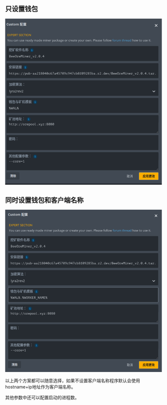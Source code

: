 

## 只设置钱包


![image_wal_par](./images/wal.png)



## 同时设置钱包和客户端名称


![image_worker_par](./images/wal_worker.png)


以上两个方案都可以随意选择，如果不设置客户端名称程序默认会使用hostname+ip地址作为客户端名称。


其他参数中还可以配置启动的进程数。
